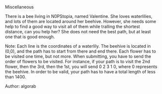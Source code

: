 Miscellaneous

There is a bee living in N0PStopia, named Valentine. She loves waterlilies, and lots of them are located around her beehive. However, she needs some help to find a good way to visit all of them while tralling the shortest distance, can you help her? She does not need the best path, but at least one that is good enough.

Note: Each line is the coordinates of a waterlily. The beehive is located in (0,0), and the path has to start from there and end there. Each flower has to be visited one time, but not more. When submitting, you have to send the order of flowers to be visited. For instance, if your path is to visit the 2nd flower, then the 3rd, then the 1st, you will send 0 2 3 1 0, where 0 represents the beehive. In order to be valid, your path has to have a total length of less than 1400.

Author: algorab
